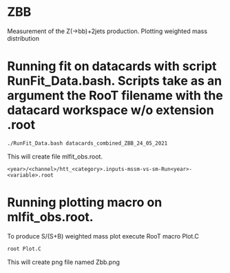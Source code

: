 # ZBB
Measurement of the Z(->bb)+2jets production. Plotting weighted mass distribution

# Running fit on datacards with script RunFit_Data.bash. Scripts take as an argument the RooT filename with the datacard workspace w/o extension .root

```bash
./RunFit_Data.bash datacards_combined_ZBB_24_05_2021
```
This will create file mlfit_obs.root. 

`<year>/<channel>/htt_<category>.inputs-mssm-vs-sm-Run<year>-<variable>.root`

# Running plotting macro on mlfit_obs.root. 

To produce S/(S+B) weighted mass plot execute RooT macro Plot.C

```bash
root Plot.C
```

This will create png file named Zbb.png
